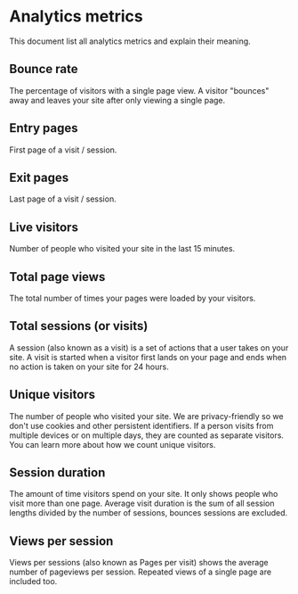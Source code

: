 # Analytics metrics

This document list all analytics metrics and explain their meaning.

## Bounce rate

The percentage of visitors with a single page view. A visitor "bounces" away and
leaves your site after only viewing a single page.

## Entry pages

First page of a visit / session.

## Exit pages

Last page of a visit / session.

## Live visitors

Number of people who visited your site in the last 15 minutes.

## Total page views

The total number of times your pages were loaded by your visitors.

## Total sessions (or visits)

A session (also known as a visit) is a set of actions that a user takes on your
site. A visit is started when a visitor first lands on your page and ends when
no action is taken on your site for 24 hours.

## Unique visitors

The number of people who visited your site. We are privacy-friendly so we don't
use cookies and other persistent identifiers. If a person visits from multiple
devices or on multiple days, they are counted as separate visitors. You can
learn more about how we count unique visitors.

## Session duration

The amount of time visitors spend on your site. It only shows people who visit
more than one page.
Average visit duration is the sum of all session lengths divided by the number
of sessions, bounces sessions are excluded.

## Views per session

Views per sessions (also known as Pages per visit) shows the average number of
pageviews per session. Repeated views of a single page are included too.

